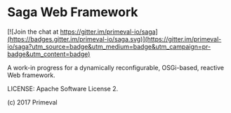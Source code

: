 # Saga Web Framework 

[![Join the chat at https://gitter.im/primeval-io/saga](https://badges.gitter.im/primeval-io/saga.svg)](https://gitter.im/primeval-io/saga?utm_source=badge&utm_medium=badge&utm_campaign=pr-badge&utm_content=badge)

A work-in progress for a dynamically reconfigurable, OSGi-based, reactive Web framework.


LICENSE: Apache Software License 2.

(c) 2017 Primeval 

